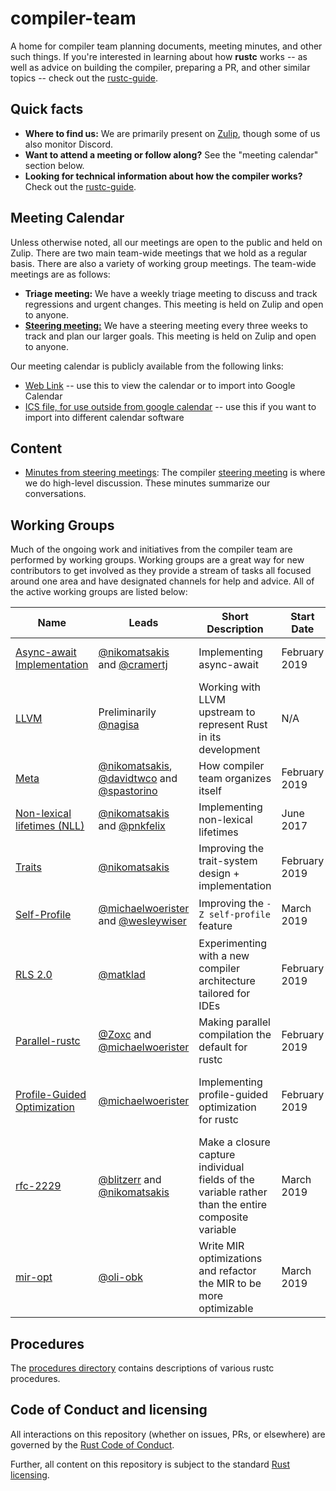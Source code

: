 # compiler-team

A home for compiler team planning documents, meeting minutes, and
other such things. If you're interested in learning about how
**rustc** works -- as well as advice on building the compiler, preparing a PR,
and other similar topics -- check out the [rustc-guide].

[rustc-guide]: https://rust-lang.github.io/rustc-guide/

## Quick facts

- **Where to find us:** We are primarily present on [Zulip](about/chat-platform.md), though some of us also monitor Discord.
- **Want to attend a meeting or follow along?** See the "meeting calendar" section below.
- **Looking for technical information about how the compiler works?**
  Check out the [rustc-guide](https://rust-lang-nursery.github.io/rustc-guide/).

## Meeting Calendar

Unless otherwise noted, all our meetings are open to the public and
held on Zulip. There are two main team-wide meetings that we hold as a
regular basis. There are also a variety of working group meetings. The
team-wide meetings are as follows:

- **Triage meeting:** We have a weekly triage meeting to discuss and
  track regressions and urgent changes. This meeting is held on Zulip
  and open to anyone.
- [**Steering meeting:**](https://github.com/rust-lang/rust/issues/58850) We have a steering meeting every three weeks
  to track and plan our larger goals. This meeting is held on Zulip
  and open to anyone.

Our meeting calendar is publicly available from the following links:

  - [Web Link][embed]
    -- use this to view the calendar or to import into Google Calendar
  - [ICS file, for use outside from google calendar][ics]
    -- use this if you want to import into different calendar software

[embed]: https://calendar.google.com/calendar/embed?src=6u5rrtce6lrtv07pfi3damgjus%40group.calendar.google.com
[ics]: https://calendar.google.com/calendar/ical/6u5rrtce6lrtv07pfi3damgjus%40group.calendar.google.com/public/basic.ics

## Content

- [Minutes from steering meetings](minutes/steering-meeting): The
  compiler [steering meeting](about/steering-meeting.md) is where we
  do high-level discussion. These minutes summarize our conversations.

## Working Groups
Much of the ongoing work and initiatives from the compiler team are performed by working groups.
Working groups are a great way for new contributors to get involved as they provide a stream of
tasks all focused around one area and have designated channels for help and advice. All of the
active working groups are listed below:


Name                                               | Leads                                                                                | Short Description                                                | Start Date    | Status       | Zulip Stream                                       | Regular meetings                | Labels        |
----                                               | -----                                                                                | -----------------                                                | ----------    | ------       | ------------                                       | --------                        | ------        |
[Async-await Implementation](working-groups/async-await/)         | [@nikomatsakis][nikomatsakis] and [@cramertj][cramertj]                              | Implementing async-await                                         | February 2019 | Active       | [#t-compiler/wg-async-await][async-await_stream]   | N/A                             | A-async-await |
[LLVM](working-groups/llvm/)                 | Preliminarily [@nagisa][nagisa]                                     | Working with LLVM upstream to represent Rust in its development | N/A | Incubating       | N/A | N/A                                       | A-LLVM |
[Meta](working-groups/meta/)                       | [@nikomatsakis][nikomatsakis], [@davidtwco][davidtwco] and [@spastorino][spastorino] | How compiler team organizes itself                               | February 2019 | Active       | [#t-compiler/wg-meta][meta_stream]                 | N/A                             | N/A           |
[Non-lexical lifetimes (NLL)](working-groups/nll/) | [@nikomatsakis][nikomatsakis] and [@pnkfelix][pnkfelix]                              | Implementing non-lexical lifetimes                               | June 2017     | Winding down | [#t-compiler/wg-nll][nll_stream]                   | [Weekly, in Zulip][] (optional) | A-NLL, NLL-*  |
[Traits](working-groups/traits/)                   | [@nikomatsakis][nikomatsakis]                                                        | Improving the trait-system design + implementation               | February 2019 | Active       | [#t-compiler/wg-traits][traits_stream]             | [Weekly, in Zulip][] (optional) | A-traits      |
[Self-Profile](working-groups/self-profile/)       | [@michaelwoerister][michaelwoerister] and [@wesleywiser][wesleywiser]                                            | Improving the `-Z self-profile` feature                          | March 2019    | Active       | [#t-compiler/wg-self-profile][self-profile_stream] | N/A                             | N/A
[RLS 2.0](working-groups/rls-2.0/)                 | [@matklad][matklad]                                                                  | Experimenting with a new compiler architecture tailored for IDEs | February 2019 | Active       | [#t-compiler/wg-rls2.0][rls20_stream]              | N/A                             | N/A           |
[Parallel-rustc](working-groups/parallel-rustc/)   | [@Zoxc][Zoxc] and [@michaelwoerister][michaelwoerister]                              | Making parallel compilation the default for rustc                | February 2019 | Active       | [#t-compiler/wg-parallel-rustc][parallel-rustc_stream] | N/A                             | A-parallel-queries |
[Profile-Guided Optimization](working-groups/pgo/) | [@michaelwoerister][michaelwoerister]                              | Implementing profile-guided optimization for rustc                | February 2019 | Active       | [#t-compiler/wg-profile-guided-optimization][pgo_stream] | N/A                             | N/A |
[rfc-2229](working-groups/rfc-2229/) | [@blitzerr][blitzerr] and [@nikomatsakis][nikomatsakis]                             |  Make a closure capture individual fields of the variable rather than the entire composite variable           | March 2019 | Active       | [#t-compiler/wg-rfc-2229][rfc-2229-stream] | N/A                             | N/A |
[mir-opt](working-groups/mir-opt/)                 | [@oli-obk][oli-obk]                                                                  | Write MIR optimizations and refactor the MIR to be more optimizable | March 2019 | Active       | [#t-compiler/wg-mir-opt][mir-opt-stream] | N/A                             | N/A |

[nikomatsakis]: https://github.com/nikomatsakis
[cramertj]: https://github.com/cramertj
[matklad]: https://github.com/matklad
[pnkfelix]: https://github.com/pnkfelix
[davidtwco]: https://github.com/davidtwco
[spastorino]: https://github.com/spastorino
[wesleywiser]: https://github.com/wesleywiser
[michaelwoerister]: https://github.com/michaelwoerister
[nagisa]: https://github.com/nagisa
[Zoxc]: https://github.com/Zoxc
[blitzerr]: https://github.com/blitzerr
[oli-obk]: https://github.com/oli-obk

[Weekly, in Zulip]: #meeting-calendar
[nll_stream]: https://rust-lang.zulipchat.com/#narrow/stream/122657-t-compiler.2Fwg-nll
[meta_stream]: https://rust-lang.zulipchat.com/#narrow/stream/185694-t-compiler.2Fwg-meta
[rls20_stream]: https://rust-lang.zulipchat.com/#narrow/stream/185405-t-compiler.2Fwg-rls-2.2E0
[traits_stream]: https://rust-lang.zulipchat.com/#narrow/stream/144729-t-compiler.2Fwg-traits
[async-await_stream]: https://rust-lang.zulipchat.com/#narrow/stream/187312-t-compiler.2Fwg-async-await
[self-profile_stream]: https://rust-lang.zulipchat.com/#narrow/stream/187831-t-compiler.2Fwg-self-profile
[pgo_stream]: https://rust-lang.zulipchat.com/#narrow/stream/187830-t-compiler.2Fwg-profile-guided-optimization
[parallel-rustc_stream]: https://rust-lang.zulipchat.com/#narrow/stream/187679-t-compiler.2Fwg-parallel-rustc
[rfc-2229-stream]: https://rust-lang.zulipchat.com/#narrow/stream/189812-t-compiler.2Fwg-rfc-2229
[mir-opt-stream]: https://rust-lang.zulipchat.com/#narrow/stream/189540-t-compiler.2Fwg-mir-opt

## Procedures

The [procedures directory](procedures) contains descriptions of various
rustc procedures.

## Code of Conduct and licensing

All interactions on this repository (whether on issues, PRs, or
elsewhere) are governed by the [Rust Code of
Conduct](CODE_OF_CONDUCT.md).

Further, all content on this repository is subject to the standard
[Rust](LICENSE-MIT) [licensing](LICENSE-APACHE).
